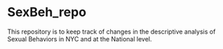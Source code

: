 # SexBeh_repo
This repository is to keep track of changes in the descriptive analysis of Sexual Behaviors in NYC and at the National level.
